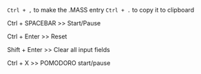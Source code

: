 `Ctrl + ,` to make the .MASS entry
`Ctrl + .` to copy it to clipboard

Ctrl + SPACEBAR >> Start/Pause

Ctrl + Enter >> Reset

Shift + Enter >> Clear all input fields

Ctrl + X >> POMODORO start/pause